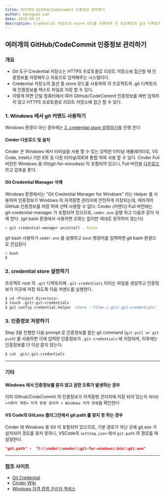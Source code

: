 ```yaml
---
title: 여러개의 GitHub/CodeCommit 인증정보 관리하기
author: Seungwoo Lee
date: 2019-04-21
description: Credential 저장소의 store 모드를 사용하여 각 프로젝트의 git 디렉토리에 인증정보를 저장하면 단일 컴퓨터에서 여러 GitHub/CodeCommit 인증정보를 매번 입력하지 않고 HTTPS 프로토콜로 리모트 저장소에 접근 할 수 있다. 
---
```


여러개의 GitHub/CodeCommit 인증정보 관리하기
------------------------------------------

### 개요
* Git 도구 Credential 저장소는 HTTPS 프로토콜로 리모트 저장소에 접근할 때 인증정보를 저장해두고 자동으로 입력해주는 시스템이다.
* Credential 저장소의 옵션 중 store 모드를 사용하여 각 프로젝트의 .git 디렉토리에 인증정보를 텍스트 파일로 저장 할 수 있다. 
* 이렇게 하면 단일 컴퓨터에서 여러 GItHub/CodeCommit 인증정보를 매번 입력하지 않고 HTTPS 프로토콜로 리모트 저장소에 접근 할 수 있다. 

### 1. Windows 에서 git 커맨드 사용하기  
	
Windows 환경이 아닌 경우에는 [2. credential store 설정하기](how-to-git-mulitple-account.html#_2-credential-store-설정하기)를 진행 한다.

#### Cmder 다운로드 및 설치
Cmder 은 Windows 에서 터미널을 사용 할 수 있는 강력한 터미널 애뮬레이터로, VS Code, IntelliJ 기반 IDE 등 다른 터미널/IDE와 통합 하여 사용 할 수 있다. Cmder Full 버전은 Windows 용 Git(git-for-winodws) 이 포함되어 있으니, Full 버전을 [다운로드](https://cmder.net/) 하고 압축을 푼다. 

#### Git Credential Manager 삭제  
Windows 환경에서는 "Git Credential Manager for Windows" 라는 Helper 를 사용하여 인증정보가 Windows 의 자격증명 관리자에 안전하게 저장되는데, 여러개의 GItHub 인증정보를 저장 하여 선택 사용할 수 없다.  Cmder (커맨더) Full 버전에는 git-credential-manager 가 포함되어 있으므로, `cmder.exe` 실행 하고 다음과 같이 삭제 한다. (git bash 환경에서 사용하면 오류는 없지만 제대로 동작하지 않는다)

```bash
> git credential-manager uninstall --force
```

git bash 사용하기 
`cmder.exe` 를 실행하고 `bash` 명령어를 입력하면 git bash 환경으로 진입된다 
```bash
> bash
$ 
```

### 2. credential store 설정하기    
프로젝트 root 의 `.git` 디렉토리에 `.git-credentials` 이라는 파일을 생성하고 인증정보가 이곳에 저장 되도록 다음 커맨드를 실행한다.
 
```bash
$ cd <Project Directory> 
$ touch .git/.git-credentials
$ git config credential.helper 'store --file=./.git/.git-credentials' 
```

### 3. 인증정보 저장하기  
Step 3을 진행한 다음 prompt 로 인증정보를 묻는 git command (`git pull or git push`) 를 사용하면 이때 입력한 인증정보가 `.git-credentials` 에 저장되며, 이후에는 인증정보를 더 이상 묻지 않는다.
 
```bash
$ cat .git/.git-credentials
```


--------------------------------------------------------------

### 기타

#### Windows 에서 인증정보를 묻지 않고 권한 오류가 발생하는 경우 
이미 GIthub/CodeCommit 의 인증정보가 자격증명 관리자에 저장 되어 있는지 `제어판>사용자 계정> 자격 증명 관리자 > Windows 자격 증명`을 확인한다 

#### VS Code의 GitLens 플러그인에서 git path 를 찾지 못 하는 경우
Cmder 에 Windows 용 Git 이 포함되어 있으므로, 기본 경로가 아닌 곳에 git.exe 가 설치되어 경로를 찾지 못하니, VSCode의  `setting.json` 에서 `git.path` 의 경로를 재설정한다.

```json
"git.path" :  "C:\\cmder\\vendor\\git-for-windows\\bin\\git.exe"
```

--------------------------------------------------------------

### 참조 사이트
* [Git Credential](https://git-scm.com/book/ko/v2/Git-도구-Credential-저장소)
* [Cmder Wiki](https://github.com/cmderdev/cmder/wiki)
* [Windows 자격 증명 관리자 액세스](https://support.microsoft.com/ko-kr/help/4026814/windows-accessing-credential-manager)

